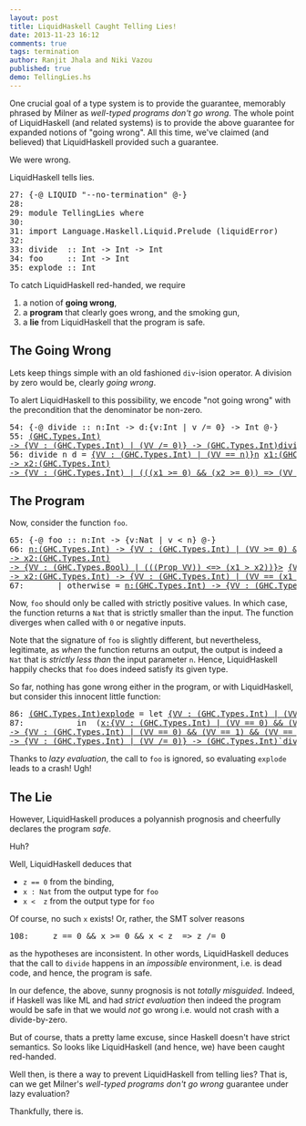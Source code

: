 ```yaml
---
layout: post
title: LiquidHaskell Caught Telling Lies!
date: 2013-11-23 16:12
comments: true
tags: termination
author: Ranjit Jhala and Niki Vazou 
published: true
demo: TellingLies.hs
---
```


One crucial goal of a type system is to provide the guarantee, 
memorably phrased by Milner as *well-typed programs don't go wrong*. 
The whole point of LiquidHaskell (and related systems) is to provide
the above guarantee for expanded notions of "going wrong". 
All this time, we've claimed (and believed) that LiquidHaskell 
provided such a guarantee.

We were wrong. 

LiquidHaskell tells lies.

<!-- more -->


<pre><span class=hs-linenum>27: </span><span class='hs-keyword'>{-@</span> <span class='hs-conid'>LIQUID</span> <span class='hs-str'>"--no-termination"</span> <span class='hs-keyword'>@-}</span>
<span class=hs-linenum>28: </span>
<span class=hs-linenum>29: </span><span class='hs-keyword'>module</span> <span class='hs-conid'>TellingLies</span> <span class='hs-keyword'>where</span>
<span class=hs-linenum>30: </span>
<span class=hs-linenum>31: </span><span class='hs-keyword'>import</span> <span class='hs-conid'>Language</span><span class='hs-varop'>.</span><span class='hs-conid'>Haskell</span><span class='hs-varop'>.</span><span class='hs-conid'>Liquid</span><span class='hs-varop'>.</span><span class='hs-conid'>Prelude</span> <span class='hs-layout'>(</span><span class='hs-varid'>liquidError</span><span class='hs-layout'>)</span>
<span class=hs-linenum>32: </span>
<span class=hs-linenum>33: </span><span class='hs-definition'>divide</span>  <span class='hs-keyglyph'>::</span> <span class='hs-conid'>Int</span> <span class='hs-keyglyph'>-&gt;</span> <span class='hs-conid'>Int</span> <span class='hs-keyglyph'>-&gt;</span> <span class='hs-conid'>Int</span>
<span class=hs-linenum>34: </span><span class='hs-definition'>foo</span>     <span class='hs-keyglyph'>::</span> <span class='hs-conid'>Int</span> <span class='hs-keyglyph'>-&gt;</span> <span class='hs-conid'>Int</span>
<span class=hs-linenum>35: </span><span class='hs-definition'>explode</span> <span class='hs-keyglyph'>::</span> <span class='hs-conid'>Int</span>
</pre>

To catch LiquidHaskell red-handed, we require

1. a notion of **going wrong**,
2. a **program** that clearly goes wrong, and the smoking gun,
3. a **lie** from LiquidHaskell that the program is safe.

The Going Wrong
---------------

Lets keep things simple with an old fashioned `div`-ision operator.
A division by zero would be, clearly *going wrong*.

To alert LiquidHaskell to this possibility, we encode "not going wrong"
with the precondition that the denominator be  non-zero.


<pre><span class=hs-linenum>54: </span><span class='hs-keyword'>{-@</span> <span class='hs-varid'>divide</span> <span class='hs-keyglyph'>::</span> <span class='hs-varid'>n</span><span class='hs-conop'>:</span><span class='hs-conid'>Int</span> <span class='hs-keyglyph'>-&gt;</span> <span class='hs-varid'>d</span><span class='hs-conop'>:</span><span class='hs-keyword'>{v:</span><span class='hs-conid'>Int</span> <span class='hs-keyword'>| v /= 0}</span> <span class='hs-keyglyph'>-&gt;</span> <span class='hs-conid'>Int</span> <span class='hs-keyword'>@-}</span>
<span class=hs-linenum>55: </span><a class=annot href="#"><span class=annottext>(GHC.Types.Int)
-&gt; {VV : (GHC.Types.Int) | (VV /= 0)} -&gt; (GHC.Types.Int)</span><span class='hs-definition'>divide</span></a> <a class=annot href="#"><span class=annottext>(GHC.Types.Int)</span><span class='hs-varid'>n</span></a> <span class='hs-num'>0</span> <span class='hs-keyglyph'>=</span> <a class=annot href="#"><span class=annottext>{VV : [(GHC.Types.Char)] | false} -&gt; {VV : (GHC.Types.Int) | false}</span><span class='hs-varid'>liquidError</span></a> <a class=annot href="#"><span class=annottext>{VV : [(GHC.Types.Char)] | ((len VV) &gt;= 0) &amp;&amp; ((sumLens VV) &gt;= 0)}</span><span class='hs-str'>"no you didn't!"</span></a>
<span class=hs-linenum>56: </span><span class='hs-definition'>divide</span> <span class='hs-varid'>n</span> <span class='hs-varid'>d</span> <span class='hs-keyglyph'>=</span> <a class=annot href="#"><span class=annottext>{VV : (GHC.Types.Int) | (VV == n)}</span><span class='hs-varid'>n</span></a> <a class=annot href="#"><span class=annottext>x1:(GHC.Types.Int)
-&gt; x2:(GHC.Types.Int)
-&gt; {VV : (GHC.Types.Int) | (((x1 &gt;= 0) &amp;&amp; (x2 &gt;= 0)) =&gt; (VV &gt;= 0)) &amp;&amp; (((x1 &gt;= 0) &amp;&amp; (x2 &gt;= 1)) =&gt; (VV &lt;= x1)) &amp;&amp; (VV == (x1 / x2))}</span><span class='hs-varop'>`div`</span></a> <a class=annot href="#"><span class=annottext>{VV : (GHC.Types.Int) | (VV /= 0)}</span><span class='hs-varid'>d</span></a>
</pre>

The Program 
-----------

Now, consider the function `foo`.


<pre><span class=hs-linenum>65: </span><span class='hs-keyword'>{-@</span> <span class='hs-varid'>foo</span> <span class='hs-keyglyph'>::</span> <span class='hs-varid'>n</span><span class='hs-conop'>:</span><span class='hs-conid'>Int</span> <span class='hs-keyglyph'>-&gt;</span> <span class='hs-keyword'>{v:</span><span class='hs-conid'>Nat</span> <span class='hs-keyword'>| v &lt; n}</span> <span class='hs-keyword'>@-}</span>
<span class=hs-linenum>66: </span><a class=annot href="#"><span class=annottext>n:(GHC.Types.Int) -&gt; {VV : (GHC.Types.Int) | (VV &gt;= 0) &amp;&amp; (VV &lt; n)}</span><span class='hs-definition'>foo</span></a> <a class=annot href="#"><span class=annottext>(GHC.Types.Int)</span><span class='hs-varid'>n</span></a> <span class='hs-keyglyph'>|</span> <a class=annot href="#"><span class=annottext>{VV : (GHC.Types.Int) | (VV == n)}</span><span class='hs-varid'>n</span></a> <a class=annot href="#"><span class=annottext>x1:(GHC.Types.Int)
-&gt; x2:(GHC.Types.Int)
-&gt; {VV : (GHC.Types.Bool) | (((Prop VV)) &lt;=&gt; (x1 &gt; x2))}</span><span class='hs-varop'>&gt;</span></a> <a class=annot href="#"><span class=annottext>{VV : (GHC.Types.Int) | (VV == (0  :  int))}</span><span class='hs-num'>0</span></a>     <span class='hs-keyglyph'>=</span> <a class=annot href="#"><span class=annottext>{VV : (GHC.Types.Int) | (VV == n)}</span><span class='hs-varid'>n</span></a> <a class=annot href="#"><span class=annottext>x1:(GHC.Types.Int)
-&gt; x2:(GHC.Types.Int) -&gt; {VV : (GHC.Types.Int) | (VV == (x1 - x2))}</span><span class='hs-comment'>-</span></a> <a class=annot href="#"><span class=annottext>{VV : (GHC.Types.Int) | (VV == (1  :  int))}</span><span class='hs-num'>1</span></a>
<span class=hs-linenum>67: </span>      <span class='hs-keyglyph'>|</span> <span class='hs-varid'>otherwise</span> <span class='hs-keyglyph'>=</span> <a class=annot href="#"><span class=annottext>n:(GHC.Types.Int) -&gt; {VV : (GHC.Types.Int) | (VV &gt;= 0) &amp;&amp; (VV &lt; n)}</span><span class='hs-varid'>foo</span></a> <a class=annot href="#"><span class=annottext>{VV : (GHC.Types.Int) | (VV == n)}</span><span class='hs-varid'>n</span></a>
</pre>

Now, `foo` should only be called with strictly positive values. 
In which case, the function returns a `Nat` that is strictly 
smaller than the input. 
The function diverges when called with `0` or negative inputs. 

Note that the signature of `foo` is slightly different, but 
nevertheless, legitimate, as *when* the function returns an 
output, the output is indeed a `Nat` that is *strictly less than* 
the input parameter `n`. Hence, LiquidHaskell happily checks 
that `foo` does indeed satisfy its given type.

So far, nothing has gone wrong either in the program, or 
with LiquidHaskell, but consider this innocent little 
function:


<pre><span class=hs-linenum>86: </span><a class=annot href="#"><span class=annottext>(GHC.Types.Int)</span><span class='hs-definition'>explode</span></a> <span class='hs-keyglyph'>=</span> <span class='hs-keyword'>let</span> <a class=annot href="#"><span class=annottext>{VV : (GHC.Types.Int) | (VV == (0  :  int))}</span><span class='hs-varid'>z</span></a> <span class='hs-keyglyph'>=</span> <a class=annot href="#"><span class=annottext>{VV : (GHC.Types.Int) | (VV == (0  :  int))}</span><span class='hs-num'>0</span></a>
<span class=hs-linenum>87: </span>          <span class='hs-keyword'>in</span>  <span class='hs-layout'>(</span><a class=annot href="#"><span class=annottext>x:{VV : (GHC.Types.Int) | (VV == 0) &amp;&amp; (VV == 1) &amp;&amp; (VV == TellingLies.explode) &amp;&amp; (VV == z) &amp;&amp; (VV &gt; 0) &amp;&amp; (VV &gt; TellingLies.explode) &amp;&amp; (VV &gt; z) &amp;&amp; (VV &lt; 0) &amp;&amp; (VV &lt; TellingLies.explode) &amp;&amp; (VV &lt; z)}
-&gt; {VV : (GHC.Types.Int) | (VV == 0) &amp;&amp; (VV == 1) &amp;&amp; (VV == TellingLies.explode) &amp;&amp; (VV == x) &amp;&amp; (VV == z) &amp;&amp; (VV &gt; 0) &amp;&amp; (VV &gt; TellingLies.explode) &amp;&amp; (VV &gt; x) &amp;&amp; (VV &gt; z) &amp;&amp; (VV &lt; 0) &amp;&amp; (VV &lt; TellingLies.explode) &amp;&amp; (VV &lt; x) &amp;&amp; (VV &lt; z)}</span><span class='hs-keyglyph'>\</span></a><a class=annot href="#"><span class=annottext>{VV : (GHC.Types.Int) | (VV == 0) &amp;&amp; (VV == 1) &amp;&amp; (VV == TellingLies.explode) &amp;&amp; (VV == z) &amp;&amp; (VV &gt; 0) &amp;&amp; (VV &gt; TellingLies.explode) &amp;&amp; (VV &gt; z) &amp;&amp; (VV &lt; 0) &amp;&amp; (VV &lt; TellingLies.explode) &amp;&amp; (VV &lt; z)}</span><span class='hs-varid'>x</span></a> <span class='hs-keyglyph'>-&gt;</span> <span class='hs-layout'>(</span><a class=annot href="#"><span class=annottext>{VV : (GHC.Types.Int) | (VV == (2013  :  int))}</span><span class='hs-num'>2013</span></a> <a class=annot href="#"><span class=annottext>(GHC.Types.Int)
-&gt; {VV : (GHC.Types.Int) | (VV /= 0)} -&gt; (GHC.Types.Int)</span><span class='hs-varop'>`divide`</span></a> <a class=annot href="#"><span class=annottext>{VV : (GHC.Types.Int) | (VV == z) &amp;&amp; (VV == (0  :  int))}</span><span class='hs-varid'>z</span></a><span class='hs-layout'>)</span><span class='hs-layout'>)</span> <span class='hs-layout'>(</span><a class=annot href="#"><span class=annottext>n:(GHC.Types.Int) -&gt; {VV : (GHC.Types.Int) | (VV &gt;= 0) &amp;&amp; (VV &lt; n)}</span><span class='hs-varid'>foo</span></a> <a class=annot href="#"><span class=annottext>{VV : (GHC.Types.Int) | (VV == z) &amp;&amp; (VV == (0  :  int))}</span><span class='hs-varid'>z</span></a><span class='hs-layout'>)</span>
</pre>

Thanks to *lazy evaluation*, the call to `foo` is ignored, so evaluating `explode` leads to a crash! Ugh!

The Lie
-------

However, LiquidHaskell produces a polyannish prognosis and 
cheerfully declares the program *safe*. 

Huh?

Well, LiquidHaskell deduces that

* `z == 0`  from the binding,
* `x : Nat` from the output type for `foo`
* `x <  z`  from the output type for `foo`

 Of course, no such `x` exists! Or, rather, the SMT solver reasons
<pre><span class=hs-linenum>108: </span>    <span class='hs-varid'>z</span> <span class='hs-varop'>==</span> <span class='hs-num'>0</span> <span class='hs-varop'>&amp;&amp;</span> <span class='hs-varid'>x</span> <span class='hs-varop'>&gt;=</span> <span class='hs-num'>0</span> <span class='hs-varop'>&amp;&amp;</span> <span class='hs-varid'>x</span> <span class='hs-varop'>&lt;</span> <span class='hs-varid'>z</span>  <span class='hs-keyglyph'>=&gt;</span> <span class='hs-varid'>z</span> <span class='hs-varop'>/=</span> <span class='hs-num'>0</span>
</pre>

as the hypotheses are inconsistent. In other words, LiquidHaskell 
deduces that the call to `divide` happens in an *impossible* environment,
i.e. is dead code, and hence, the program is safe.

In our defence, the above, sunny prognosis is not *totally misguided*. 
Indeed, if Haskell was like ML and had *strict evaluation* then 
indeed the program would be safe in that we would *not* go wrong 
i.e. would not crash with a divide-by-zero.  

But of course, thats a pretty lame excuse, since Haskell doesn't have 
strict semantics. So looks like LiquidHaskell (and hence, we) 
have been caught red-handed.

Well then, is there a way to prevent LiquidHaskell from telling lies?
That is, can we get Milner's *well-typed programs don't go wrong* 
guarantee under lazy evaluation? 

Thankfully, there is.
